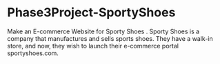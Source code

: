 # Phase3Project-SportyShoes
Make an E-commerce Website for Sporty Shoes . 
Sporty Shoes is a company that manufactures and sells sports shoes. They have a walk-in store, and now, they wish to launch their e-commerce portal sportyshoes.com.
